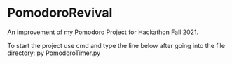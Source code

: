 # PomodoroRevival
An improvement of my Pomodoro Project for Hackathon Fall 2021.

To start the project use cmd and type the line below after going into the file directory:
py PomodoroTimer.py
